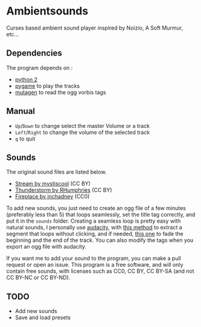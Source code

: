 # Ambientsounds

Curses based ambient sound player inspired by Noizio, A Soft Murmur,
etc...

## Dependencies

The program depends on :

- [python 2](https://www.python.org/)
- [pygame](http://www.pygame.org/news.html) to play the tracks
- [mutagen](https://bitbucket.org/lazka/mutagen) to read the ogg vorbis tags

## Manual

- `Up`/`Down` to change select the master Volume or a track
- `Left`/`Right` to change the volume of the selected track
- `q` to quit

## Sounds

The original sound files are listed below.

- [Stream by mystiscool](http://www.freesound.org/people/mystiscool/sounds/7138/) (CC BY)
- [Thunderstorm by RHumphries](http://www.freesound.org/people/RHumphries/sounds/2523/) (CC BY)
- [Fireplace by inchadney](http://www.freesound.org/people/inchadney/sounds/132534/) (CC0)

To add new sounds, you just need to create an ogg file of a few
minutes (preferably less than 5) that loops seamlessly, set the title
tag correctly, and put it in the `sounds` folder. Creating a seamless
loop is pretty easy with natural sounds, I personally use
[audacity](http://audacity.sourceforge.net/), with
[this method](http://manual.audacityteam.org/o/man/tutorial_looping.html)
to extract a segment that loops without clicking, and if needed,
[this one](http://www.wearytaffer.com/tutorials/tut_loops.html) to
fade the beginning and the end of the track. You can also modify the
tags when you export an ogg file with audacity.

If you want me to add your sound to the program, you can make a pull
request or open an issue. This program is a free software, and will
only contain free sounds, with licenses such as CC0, CC BY, CC BY-SA
(and not CC BY-NC or CC BY-ND).

## TODO

- Add new sounds
- Save and load presets

